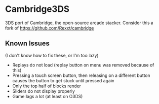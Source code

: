 # Cambridge3DS
3DS port of Cambridge, the open-source arcade stacker. Consider this a fork of https://github.com/Rexxt/cambridge

## Known Issues
(I don't know how to fix these, or I'm too lazy)
- Replays do not load (replay button on menu was removed because of this)
- Pressing a touch screen button, then releasing on a different button causes the button to get stuck until pressed again
- Only the top half of blocks render
- Sliders do not display properly
- Game lags a lot (at least on O3DS)
